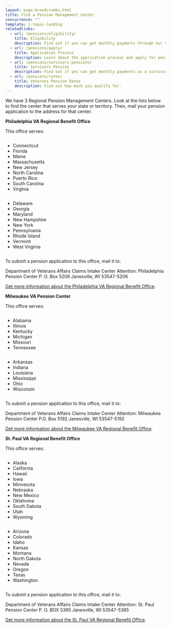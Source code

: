 ```yaml
---
layout: page-breadcrumbs.html
title: Find a Pension Management Center
concurrence: "" 
template: 1-topic-landing
relatedlinks:
  - url: /pensions/eligibility/
    title: Eligibility
    description: Find out if you can get monthly payments through our Veterans Pension program.
  - url: /pensions/apply/
    title: Application Process
    description: Learn about the application process and apply for pension benefits.
  - url: /pensions/survivors-pensions/
    title: Survivors Pension
    description: Find out if you can get monthly payments as a surviving spouse who’s not remarried, or as an unmarried child.
  - url: /pensions/rates/
    title: Veterans Pension Rates 
    description: Find out how much you qualify for.     
---
```


<div class="va-introtext">

We have 3 Regional Pension Management Centers. Look at the lists below to find the center that serves your state or territory. Then, mail your pension application to the address for that center.

</div>

**Philadelphia VA Regional Benefit Office**

This office serves:

<div class="small-18 columns">
<ul>
<li>Connecticut</li>
<li>Florida</li>
<li>Maine</li>
<li>Massachusetts</li>
<li>New Jersey</li>
<li>North Carolina</li>
<li>Puerto Rico</li>
<li>South Carolina</li>
<li>Virginia</li>
</ul>
</div>

<div class="small-18 columns">
<ul>
<li>Delaware</li>
<li>Georgia</li>
<li>Maryland</li>
<li>New Hampshire</li>
<li>New York</li>
<li>Pennsylvania</li>
<li>Rhode Island</li>
<li>Vermont</li>
<li>West Virginia</li>
</ul>
</div>

To submit a pension application to this office, mail it to:

Department of Veterans Affairs
Claims Intake Center
Attention:  Philadelphia Pension Center
P. O. Box 5206
Janesville, WI  53547-5206


[Get more information about the Philadelphia VA Regional Benefit Office](http://www.benefits.va.gov/philadelphia/). 

**Milwaukee VA Pension Center**

This office serves:

<div class="small-12 columns">
<ul>
<li>Alabama</li>
<li>Illinois</li>
<li>Kentucky</li>
<li>Michigan</li>
<li>Missouri</li>
<li>Tennessee</li>
</ul>
</div>

<div class="small-12 columns">
<ul>
<li>Arkansas</li>
<li>Indiana</li>
<li>Louisiana</li>
<li>Mississippi</li>
<li>Ohio</li>
<li>Wisconsin</li>
</ul>
</div>

To submit a pension application to this office, mail it to:

Department of Veterans Affairs
Claims Intake Center
Attention:  Milwaukee Pension Center
P.O. Box 5192
Janesville, WI 53547-5192

[Get more information about the Milwaukee VA Regional Benefit Office](http://www.benefits.va.gov/milwaukee/). 

**St. Paul VA Regional Benefit Office**

This office serves:

<div class="small-22 columns">
<ul>
<li>Alaska</li>
<li>California</li>
<li>Hawaii</li>
<li>Iowa</li>
<li>Minnesota</li>
<li>Nebraska</li>
<li>New Mexico</li>
<li>Oklahoma</li>
<li>South Dakota</li>
<li>Utah</li>
<li>Wyoming</li>
</ul>
</div>

<div class="small-22 columns">
<ul>
<li>Arizona</li>
<li>Colorado</li>
<li>Idaho</li>
<li>Kansas</li>
<li>Montana</li>
<li>North Dakota</li>
<li>Nevada</li>
<li>Oregon</li>
<li>Texas</li>
<li>Washington</li>
</ul>
</div>

To submit a pension application to this office, mail it to:

Department of Veterans Affairs
Claims Intake Center
Attention:  St. Paul Pension Center
P. O. BOX 5365
Janesville, WI 53547-5365

[Get more information about the St. Paul VA Regional Benefit Office](http://www.benefits.va.gov/stpaul/). 
